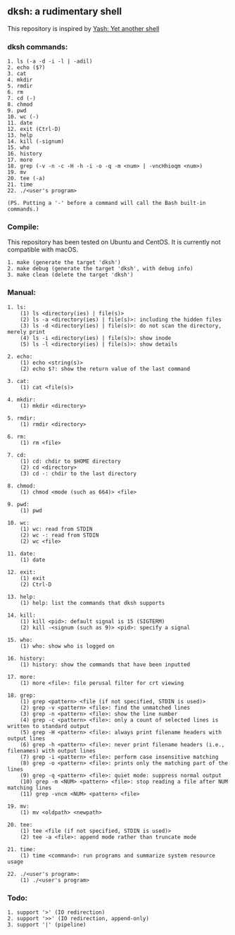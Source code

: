 ## dksh: a rudimentary shell

This repository is inspired by [Yash: Yet another shell](https://www.samiam.org/software/yash.html)

### dksh commands:

    1. ls (-a -d -i -l | -adil)
    2. echo ($?)
    3. cat
    4. mkdir
    5. rmdir
    6. rm
    7. cd (-)
    8. chmod
    9. pwd
    10. wc (-)
    11. date
    12. exit (Ctrl-D)
    13. help
    14. kill (-signum)
    15. who
    16. history
    17. more
    18. grep (-v -n -c -H -h -i -o -q -m <num> | -vncHhioqm <num>)
    19. mv
    20. tee (-a)
    21. time
    22. ./<user's program>

    (PS. Putting a '-' before a command will call the Bash built-in commands.)

### Compile:

This repository has been tested on Ubuntu and CentOS. It is currently not compatible with macOS.

    1. make (generate the target 'dksh')
    2. make debug (generate the target 'dksh', with debug info)
    3. make clean (delete the target 'dksh')

### Manual:

    1. ls:
        (1) ls <directory(ies) | file(s)>
        (2) ls -a <directory(ies) | file(s)>: including the hidden files
        (3) ls -d <directory(ies) | file(s)>: do not scan the directory, merely print
        (4) ls -i <directory(ies) | file(s)>: show inode
        (5) ls -l <directory(ies) | file(s)>: show details

    2. echo:
        (1) echo <string(s)>
        (2) echo $?: show the return value of the last command

    3. cat:
        (1) cat <file(s)>

    4. mkdir:
        (1) mkdir <directory>

    5. rmdir:
        (1) rmdir <directory>

    6. rm:
        (1) rm <file>

    7. cd:
        (1) cd: chdir to $HOME directory
        (2) cd <directory>
        (3) cd -: chdir to the last directory

    8. chmod:
        (1) chmod <mode (such as 664)> <file>

    9. pwd:
        (1) pwd

    10. wc:
        (1) wc: read from STDIN
        (2) wc -: read from STDIN
        (2) wc <file>

    11. date:
        (1) date

    12. exit:
        (1) exit
        (2) Ctrl-D

    13. help:
        (1) help: list the commands that dksh supports

    14. kill:
        (1) kill <pid>: default signal is 15 (SIGTERM)
        (2) kill -<signum (such as 9)> <pid>: specify a signal

    15. who:
        (1) who: show who is logged on

    16. history:
        (1) history: show the commands that have been inputted

    17. more:
        (1) more <file>: file perusal filter for crt viewing

    18. grep:
        (1) grep <pattern> <file (if not specified, STDIN is used)>
        (2) grep -v <pattern> <file>: find the unmatched lines
        (3) grep -n <pattern> <file>: show the line number
        (4) grep -c <pattern> <file>: only a count of selected lines is written to standard output
        (5) grep -H <pattern> <file>: always print filename headers with output lines
        (6) grep -h <pattern> <file>: never print filename headers (i.e., filenames) with output lines
        (7) grep -i <pattern> <file>: perform case insensitive matching
        (8) grep -o <pattern> <file>: prints only the matching part of the lines
        (9) grep -q <pattern> <file>: quiet mode: suppress normal output
        (10) grep -m <NUM> <pattern> <file>: stop reading a file after NUM matching lines
        (11) grep -vncm <NUM> <pattern> <file>

    19. mv:
        (1) mv <oldpath> <newpath>

    20. tee:
        (1) tee <file (if not specified, STDIN is used)>
        (2) tee -a <file>: append mode rather than truncate mode

    21. time:
        (1) time <command>: run programs and summarize system resource usage

    22. ./<user's program>:
        (1) ./<user's program>

### Todo:
    1. support '>' (IO redirection)
    2. support '>>' (IO redirection, append-only)
    3. support '|' (pipeline)
